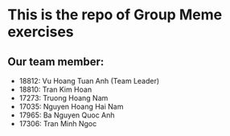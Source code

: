 # **This is the repo of Group Meme exercises**

## **Our team member:**

- 18812: Vu Hoang Tuan Anh (Team Leader)  
- 18810: Tran Kim Hoan  
- 17273: Truong Hoang Nam  
- 17035: Nguyen Hoang Hai Nam  
- 17965: Ba Nguyen Quoc Anh  
- 17306: Tran Minh Ngoc  
